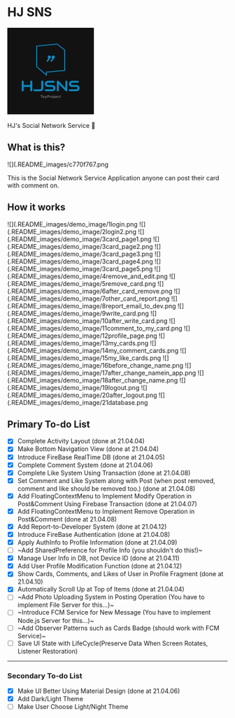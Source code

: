 # HJ SNS
![](.README_images/app_logo.png)

HJ's Social Network Service :couplekiss:

## What is this?
![](.README_images/c770f767.png

This is the Social Network Service Application anyone can post their card with comment on. 

## How it works
![](.README_images/demo_image/1login.png
![](.README_images/demo_image/2login2.png
![](.README_images/demo_image/3card_page1.png
![](.README_images/demo_image/3card_page2.png
![](.README_images/demo_image/3card_page3.png
![](.README_images/demo_image/3card_page4.png
![](.README_images/demo_image/3card_page5.png
![](.README_images/demo_image/4remove_and_edit.png
![](.README_images/demo_image/5remove_card.png
![](.README_images/demo_image/6after_card_remove.png
![](.README_images/demo_image/7other_card_report.png
![](.README_images/demo_image/8report_email_to_dev.png
![](.README_images/demo_image/9write_card.png
![](.README_images/demo_image/10after_write_card.png
![](.README_images/demo_image/11comment_to_my_card.png
![](.README_images/demo_image/12profile_page.png
![](.README_images/demo_image/13my_cards.png
![](.README_images/demo_image/14my_comment_cards.png
![](.README_images/demo_image/15my_like_cards.png
![](.README_images/demo_image/16before_change_name.png
![](.README_images/demo_image/17after_change_namein_app.png
![](.README_images/demo_image/18after_change_name.png
![](.README_images/demo_image/19logout.png
![](.README_images/demo_image/20after_logout.png
![](.README_images/demo_image/21database.png


## Primary To-do List 
- [X] Complete Activity Layout (done at 21.04.04)
- [X] Make Bottom Navigation View (done at 21.04.04)
- [X] Introduce FireBase RealTime DB (done at 21.04.05)
- [X] Complete Comment System (done at 21.04.06)
- [X] Complete Like System Using Transaction (done at 21.04.08)
- [X] Set Comment and Like System along with Post (when post removed, comment and like should be removed too.) (done at 21.04.08)
- [X] Add FloatingContextMenu to Implement Modify Operation in Post&Comment Using Firebase Transaction (done at 21.04.07)
- [X] Add FloatingContextMenu to Implement Remove Operation in Post&Comment (done at 21.04.08)
- [X] Add Report-to-Developer System (done at 21.04.12)
- [X] Introduce FireBase Authentication (done at 21.04.08)
- [X] Apply AuthInfo to Profile Information (done at 21.04.09)
- [ ]  ~Add SharedPreference for Profile Info (you shouldn't do this!)~
- [X] Manage User Info in DB, not Device ID (done at 21.04.11)
- [X] Add User Profile Modification Function (done at 21.04.12)
- [X] Show Cards, Comments, and Likes of User in Profile Fragment (done at 21.04.10)
- [X] Automatically Scroll Up at Top of Items (done at 21.04.04)
- [ ] ~Add Photo Uploading System in Posting Operation (You have to implement File Server for this...)~
- [ ] ~Introduce FCM Service for New Message (You have to implement Node.js Server for this...)~
- [ ] ~Add Observer Patterns such as Cards Badge (should work with FCM Service)~
- [ ] Save UI State with LifeCycle(Preserve Data When Screen Rotates, Listener Restoration)

----------------
### Secondary To-do List 
- [X] Make UI Better Using Material Design (done at 21.04.06)
- [X] Add Dark/Light Theme
- [ ] Make User Choose Light/Night Theme

